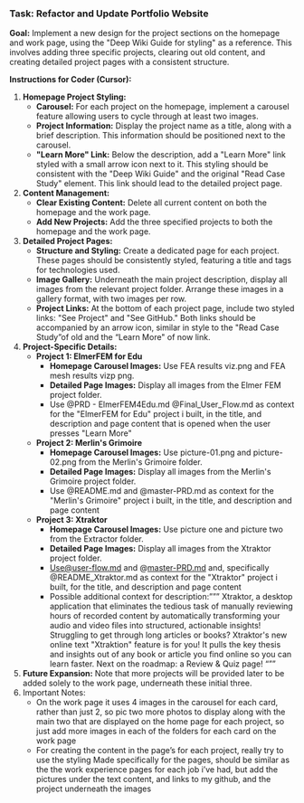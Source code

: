 ### **Task: Refactor and Update Portfolio Website**

**Goal:** Implement a new design for the project sections on the homepage and work page, using the "Deep Wiki Guide for styling" as a reference. This involves adding three specific projects, clearing out old content, and creating detailed project pages with a consistent structure.

**Instructions for Coder (Cursor):**

1. **Homepage Project Styling:**  
   * **Carousel:** For each project on the homepage, implement a carousel feature allowing users to cycle through at least two images.  
   * **Project Information:** Display the project name as a title, along with a brief description. This information should be positioned next to the carousel.  
   * **"Learn More" Link:** Below the description, add a "Learn More" link styled with a small arrow icon next to it. This styling should be consistent with the "Deep Wiki Guide" and the original "Read Case Study" element. This link should lead to the detailed project page.  
2. **Content Management:**  
   * **Clear Existing Content:** Delete all current content on both the homepage and the work page.  
   * **Add New Projects:** Add the three specified projects to both the homepage and the work page.  
3. **Detailed Project Pages:**  
   * **Structure and Styling:** Create a dedicated page for each project. These pages should be consistently styled, featuring a title and tags for technologies used.  
   * **Image Gallery:** Underneath the main project description, display all images from the relevant project folder. Arrange these images in a gallery format, with two images per row.  
   * **Project Links:** At the bottom of each project page, include two styled links: "See Project" and "See GitHub." Both links should be accompanied by an arrow icon, similar in style to the "Read Case Study”of old and the “Learn More" of now link.  
4. **Project-Specific Details:**  
   * **Project 1: ElmerFEM for Edu**  
     * **Homepage Carousel Images:** Use FEA results viz.png and FEA mesh results vizp png.  
     * **Detailed Page Images:** Display all images from the Elmer FEM project folder.  
     *  Use @PRD \- ElmerFEM4Edu.md @Final\_User\_Flow.md as context for the "ElmerFEM for Edu" project i built, in the title, and description and page content that is opened when the user presses "Learn More"  
   * **Project 2: Merlin's Grimoire**  
     * **Homepage Carousel Images:** Use picture-01.png and picture-02.png from the Merlin's Grimoire folder.  
     * **Detailed Page Images:** Display all images from the Merlin's Grimoire project folder.  
     * Use @README.md and @master-PRD.md as context for the "Merlin's Grimoire" project i built, in the title, and description and page content  
   * **Project 3: Xtraktor**  
     * **Homepage Carousel Images:** Use picture one and picture two from the Extractor folder.  
     * **Detailed Page Images:** Display all images from the Xtraktor project folder.  
     * Use@user-flow.md  and @[master-PRD.md](http://master-PRD.md) and, specifically @README\_Xtraktor.md   as context for the "Xtraktor" project i built,  for the title, and description and page content  
     * Possible additional context for description:””” Xtraktor, a desktop application that eliminates the tedious task of manually reviewing hours of recorded content by automatically transforming your audio and video files into structured, actionable insights\! Struggling to get through long articles or books? Xtraktor's new online text "Xtraktion" feature is for you\! It pulls the key thesis and insights out of any book or article you find online so you can learn faster. Next on the roadmap: a Review & Quiz page\! “””  
5. **Future Expansion:** Note that more projects will be provided later to be added solely to the work page, underneath these initial three.  
6. Important Notes:  
   * On the work page it uses 4 images in the carousel for each card, rather than just 2, so pic two more photos to display along with the main two that are displayed on the home page for each project, so just add more images in each of the folders for each card on the work page  
   * For creating the content in the page’s for each project, really try to use the styling Made specifically for the pages, should be similar as the the work experience pages for each job i’ve had, but add the pictures under the text content, and links to my github, and the project underneath the images 